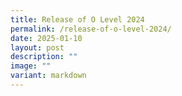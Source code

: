 ```yaml
---
title: Release of O Level 2024
permalink: /release-of-o-level-2024/
date: 2025-01-10
layout: post
description: ""
image: ""
variant: markdown
---
```

